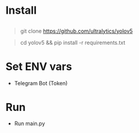 

# Install

## 
> git clone https://github.com/ultralytics/yolov5

>cd yolov5 && pip install -r requirements.txt

# Set ENV vars
* Telegram Bot (Token)


# Run
* Run main.py